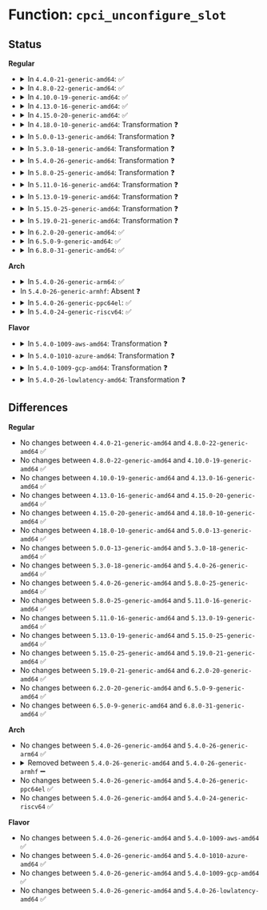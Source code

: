 # Function: <code>cpci_unconfigure_slot</code>

## Status
<b>Regular</b>
<ul>
<li>
<details>
<summary>In <code>4.4.0-21-generic-amd64</code>: ✅</summary>

```c
int cpci_unconfigure_slot(struct slot * slot)
```

```json
{
  "name": "cpci_unconfigure_slot",
  "collision_type": "Unique Global",
  "inline_type": "No",
  "funcs": [
    {
      "addr": 18446744071583360864,
      "name": "cpci_unconfigure_slot",
      "external": true,
      "loc": "drivers/pci/hotplug/cpci_hotplug_pci.c:307",
      "file": "drivers/pci/hotplug/cpci_hotplug_pci.c",
      "inline": "seen, unknown",
      "caller_inline": [],
      "caller_func": [
        "drivers/pci/hotplug/cpci_hotplug_core.c:disable_slot"
      ]
    }
  ],
  "symbols": [
    {
      "addr": 18446744071583360864,
      "name": "cpci_unconfigure_slot",
      "section": ".text",
      "bind": "STB_GLOBAL",
      "size": 274
    }
  ]
}
```
</details>
</li>
<li>
<details>
<summary>In <code>4.8.0-22-generic-amd64</code>: ✅</summary>

```c
int cpci_unconfigure_slot(struct slot * slot)
```

```json
{
  "name": "cpci_unconfigure_slot",
  "collision_type": "Unique Global",
  "inline_type": "No",
  "funcs": [
    {
      "addr": 18446744071583674032,
      "name": "cpci_unconfigure_slot",
      "external": true,
      "loc": "drivers/pci/hotplug/cpci_hotplug_pci.c:307",
      "file": "drivers/pci/hotplug/cpci_hotplug_pci.c",
      "inline": "seen, unknown",
      "caller_inline": [],
      "caller_func": [
        "drivers/pci/hotplug/cpci_hotplug_core.c:disable_slot"
      ]
    }
  ],
  "symbols": [
    {
      "addr": 18446744071583674032,
      "name": "cpci_unconfigure_slot",
      "section": ".text",
      "bind": "STB_GLOBAL",
      "size": 262
    }
  ]
}
```
</details>
</li>
<li>
<details>
<summary>In <code>4.10.0-19-generic-amd64</code>: ✅</summary>

```c
int cpci_unconfigure_slot(struct slot * slot)
```

```json
{
  "name": "cpci_unconfigure_slot",
  "collision_type": "Unique Global",
  "inline_type": "No",
  "funcs": [
    {
      "addr": 18446744071583812240,
      "name": "cpci_unconfigure_slot",
      "external": true,
      "loc": "drivers/pci/hotplug/cpci_hotplug_pci.c:307",
      "file": "drivers/pci/hotplug/cpci_hotplug_pci.c",
      "inline": "seen, unknown",
      "caller_inline": [],
      "caller_func": [
        "drivers/pci/hotplug/cpci_hotplug_core.c:disable_slot"
      ]
    }
  ],
  "symbols": [
    {
      "addr": 18446744071583812240,
      "name": "cpci_unconfigure_slot",
      "section": ".text",
      "bind": "STB_GLOBAL",
      "size": 262
    }
  ]
}
```
</details>
</li>
<li>
<details>
<summary>In <code>4.13.0-16-generic-amd64</code>: ✅</summary>

```c
int cpci_unconfigure_slot(struct slot * slot)
```

```json
{
  "name": "cpci_unconfigure_slot",
  "collision_type": "Unique Global",
  "inline_type": "No",
  "funcs": [
    {
      "addr": 18446744071583855200,
      "name": "cpci_unconfigure_slot",
      "external": true,
      "loc": "drivers/pci/hotplug/cpci_hotplug_pci.c:307",
      "file": "drivers/pci/hotplug/cpci_hotplug_pci.c",
      "inline": "seen, unknown",
      "caller_inline": [],
      "caller_func": [
        "drivers/pci/hotplug/cpci_hotplug_core.c:disable_slot"
      ]
    }
  ],
  "symbols": [
    {
      "addr": 18446744071583855200,
      "name": "cpci_unconfigure_slot",
      "section": ".text",
      "bind": "STB_GLOBAL",
      "size": 258
    }
  ]
}
```
</details>
</li>
<li>
<details>
<summary>In <code>4.15.0-20-generic-amd64</code>: ✅</summary>

```c
int cpci_unconfigure_slot(struct slot * slot)
```

```json
{
  "name": "cpci_unconfigure_slot",
  "collision_type": "Unique Global",
  "inline_type": "No",
  "funcs": [
    {
      "addr": 18446744071584118816,
      "name": "cpci_unconfigure_slot",
      "external": true,
      "loc": "drivers/pci/hotplug/cpci_hotplug_pci.c:304",
      "file": "drivers/pci/hotplug/cpci_hotplug_pci.c",
      "inline": "seen, unknown",
      "caller_inline": [],
      "caller_func": [
        "drivers/pci/hotplug/cpci_hotplug_core.c:disable_slot"
      ]
    }
  ],
  "symbols": [
    {
      "addr": 18446744071584118816,
      "name": "cpci_unconfigure_slot",
      "section": ".text",
      "bind": "STB_GLOBAL",
      "size": 258
    }
  ]
}
```
</details>
</li>
<li>
<details>
<summary>In <code>4.18.0-10-generic-amd64</code>: Transformation ❓</summary>

```c
int cpci_unconfigure_slot(struct slot * slot)
```

```json
{
  "name": "cpci_unconfigure_slot",
  "collision_type": "Unique Global",
  "inline_type": "No",
  "funcs": [
    {
      "addr": 0,
      "name": "cpci_unconfigure_slot",
      "external": true,
      "loc": "drivers/pci/hotplug/cpci_hotplug_pci.c:290",
      "file": "drivers/pci/hotplug/cpci_hotplug_pci.c",
      "inline": "seen, unknown",
      "caller_inline": [],
      "caller_func": [
        "drivers/pci/hotplug/cpci_hotplug_core.c:disable_slot"
      ]
    }
  ],
  "symbols": [
    {
      "addr": 18446744071584319804,
      "name": "cpci_unconfigure_slot.cold.6",
      "section": ".text",
      "bind": "STB_LOCAL",
      "size": 98
    },
    {
      "addr": 18446744071584319344,
      "name": "cpci_unconfigure_slot",
      "section": ".text",
      "bind": "STB_GLOBAL",
      "size": 170
    }
  ]
}
```
</details>
</li>
<li>
<details>
<summary>In <code>5.0.0-13-generic-amd64</code>: Transformation ❓</summary>

```c
int cpci_unconfigure_slot(struct slot * slot)
```

```json
{
  "name": "cpci_unconfigure_slot",
  "collision_type": "Unique Global",
  "inline_type": "No",
  "funcs": [
    {
      "addr": 0,
      "name": "cpci_unconfigure_slot",
      "external": true,
      "loc": "drivers/pci/hotplug/cpci_hotplug_pci.c:288",
      "file": "drivers/pci/hotplug/cpci_hotplug_pci.c",
      "inline": "seen, unknown",
      "caller_inline": [],
      "caller_func": [
        "drivers/pci/hotplug/cpci_hotplug_core.c:disable_slot"
      ]
    }
  ],
  "symbols": [
    {
      "addr": 18446744071584414868,
      "name": "cpci_unconfigure_slot.cold.6",
      "section": ".text",
      "bind": "STB_LOCAL",
      "size": 98
    },
    {
      "addr": 18446744071584414416,
      "name": "cpci_unconfigure_slot",
      "section": ".text",
      "bind": "STB_GLOBAL",
      "size": 170
    }
  ]
}
```
</details>
</li>
<li>
<details>
<summary>In <code>5.3.0-18-generic-amd64</code>: Transformation ❓</summary>

```c
int cpci_unconfigure_slot(struct slot * slot)
```

```json
{
  "name": "cpci_unconfigure_slot",
  "collision_type": "Unique Global",
  "inline_type": "No",
  "funcs": [
    {
      "addr": 0,
      "name": "cpci_unconfigure_slot",
      "external": true,
      "loc": "drivers/pci/hotplug/cpci_hotplug_pci.c:288",
      "file": "drivers/pci/hotplug/cpci_hotplug_pci.c",
      "inline": "seen, unknown",
      "caller_inline": [],
      "caller_func": [
        "drivers/pci/hotplug/cpci_hotplug_core.c:disable_slot"
      ]
    }
  ],
  "symbols": [
    {
      "addr": 18446744071584611079,
      "name": "cpci_unconfigure_slot.cold",
      "section": ".text",
      "bind": "STB_LOCAL",
      "size": 98
    },
    {
      "addr": 18446744071584610624,
      "name": "cpci_unconfigure_slot",
      "section": ".text",
      "bind": "STB_GLOBAL",
      "size": 172
    }
  ]
}
```
</details>
</li>
<li>
<details>
<summary>In <code>5.4.0-26-generic-amd64</code>: Transformation ❓</summary>

```c
int cpci_unconfigure_slot(struct slot * slot)
```

```json
{
  "name": "cpci_unconfigure_slot",
  "collision_type": "Unique Global",
  "inline_type": "No",
  "funcs": [
    {
      "addr": 0,
      "name": "cpci_unconfigure_slot",
      "external": true,
      "loc": "drivers/pci/hotplug/cpci_hotplug_pci.c:288",
      "file": "drivers/pci/hotplug/cpci_hotplug_pci.c",
      "inline": "seen, unknown",
      "caller_inline": [],
      "caller_func": [
        "drivers/pci/hotplug/cpci_hotplug_core.c:disable_slot"
      ]
    }
  ],
  "symbols": [
    {
      "addr": 18446744071584748871,
      "name": "cpci_unconfigure_slot.cold",
      "section": ".text",
      "bind": "STB_LOCAL",
      "size": 98
    },
    {
      "addr": 18446744071584748416,
      "name": "cpci_unconfigure_slot",
      "section": ".text",
      "bind": "STB_GLOBAL",
      "size": 172
    }
  ]
}
```
</details>
</li>
<li>
<details>
<summary>In <code>5.8.0-25-generic-amd64</code>: Transformation ❓</summary>

```c
int cpci_unconfigure_slot(struct slot * slot)
```

```json
{
  "name": "cpci_unconfigure_slot",
  "collision_type": "Unique Global",
  "inline_type": "No",
  "funcs": [
    {
      "addr": 0,
      "name": "cpci_unconfigure_slot",
      "external": true,
      "loc": "drivers/pci/hotplug/cpci_hotplug_pci.c:288",
      "file": "drivers/pci/hotplug/cpci_hotplug_pci.c",
      "inline": "seen, unknown",
      "caller_inline": [],
      "caller_func": [
        "drivers/pci/hotplug/cpci_hotplug_core.c:disable_slot"
      ]
    }
  ],
  "symbols": [
    {
      "addr": 18446744071585439463,
      "name": "cpci_unconfigure_slot.cold",
      "section": ".text",
      "bind": "STB_LOCAL",
      "size": 98
    },
    {
      "addr": 18446744071585439008,
      "name": "cpci_unconfigure_slot",
      "section": ".text",
      "bind": "STB_GLOBAL",
      "size": 172
    }
  ]
}
```
</details>
</li>
<li>
<details>
<summary>In <code>5.11.0-16-generic-amd64</code>: Transformation ❓</summary>

```c
int cpci_unconfigure_slot(struct slot * slot)
```

```json
{
  "name": "cpci_unconfigure_slot",
  "collision_type": "Unique Global",
  "inline_type": "No",
  "funcs": [
    {
      "addr": 0,
      "name": "cpci_unconfigure_slot",
      "external": true,
      "loc": "drivers/pci/hotplug/cpci_hotplug_pci.c:288",
      "file": "drivers/pci/hotplug/cpci_hotplug_pci.c",
      "inline": "seen, unknown",
      "caller_inline": [],
      "caller_func": [
        "drivers/pci/hotplug/cpci_hotplug_core.c:disable_slot"
      ]
    }
  ],
  "symbols": [
    {
      "addr": 18446744071591410558,
      "name": "cpci_unconfigure_slot.cold",
      "section": ".text",
      "bind": "STB_LOCAL",
      "size": 98
    },
    {
      "addr": 18446744071585589136,
      "name": "cpci_unconfigure_slot",
      "section": ".text",
      "bind": "STB_GLOBAL",
      "size": 172
    }
  ]
}
```
</details>
</li>
<li>
<details>
<summary>In <code>5.13.0-19-generic-amd64</code>: Transformation ❓</summary>

```c
int cpci_unconfigure_slot(struct slot * slot)
```

```json
{
  "name": "cpci_unconfigure_slot",
  "collision_type": "Unique Global",
  "inline_type": "No",
  "funcs": [
    {
      "addr": 0,
      "name": "cpci_unconfigure_slot",
      "external": true,
      "loc": "drivers/pci/hotplug/cpci_hotplug_pci.c:288",
      "file": "drivers/pci/hotplug/cpci_hotplug_pci.c",
      "inline": "seen, unknown",
      "caller_inline": [],
      "caller_func": [
        "drivers/pci/hotplug/cpci_hotplug_core.c:disable_slot"
      ]
    }
  ],
  "symbols": [
    {
      "addr": 18446744071591352842,
      "name": "cpci_unconfigure_slot.cold",
      "section": ".text",
      "bind": "STB_LOCAL",
      "size": 98
    },
    {
      "addr": 18446744071585467616,
      "name": "cpci_unconfigure_slot",
      "section": ".text",
      "bind": "STB_GLOBAL",
      "size": 172
    }
  ]
}
```
</details>
</li>
<li>
<details>
<summary>In <code>5.15.0-25-generic-amd64</code>: Transformation ❓</summary>

```c
int cpci_unconfigure_slot(struct slot * slot)
```

```json
{
  "name": "cpci_unconfigure_slot",
  "collision_type": "Unique Global",
  "inline_type": "No",
  "funcs": [
    {
      "addr": 0,
      "name": "cpci_unconfigure_slot",
      "external": true,
      "loc": "drivers/pci/hotplug/cpci_hotplug_pci.c:286",
      "file": "drivers/pci/hotplug/cpci_hotplug_pci.c",
      "inline": "seen, unknown",
      "caller_inline": [],
      "caller_func": [
        "drivers/pci/hotplug/cpci_hotplug_core.c:disable_slot"
      ]
    }
  ],
  "symbols": [
    {
      "addr": 18446744071592380212,
      "name": "cpci_unconfigure_slot.cold",
      "section": ".text",
      "bind": "STB_LOCAL",
      "size": 98
    },
    {
      "addr": 18446744071585933856,
      "name": "cpci_unconfigure_slot",
      "section": ".text",
      "bind": "STB_GLOBAL",
      "size": 172
    }
  ]
}
```
</details>
</li>
<li>
<details>
<summary>In <code>5.19.0-21-generic-amd64</code>: Transformation ❓</summary>

```c
int cpci_unconfigure_slot(struct slot * slot)
```

```json
{
  "name": "cpci_unconfigure_slot",
  "collision_type": "Unique Global",
  "inline_type": "No",
  "funcs": [
    {
      "addr": 0,
      "name": "cpci_unconfigure_slot",
      "external": true,
      "loc": "drivers/pci/hotplug/cpci_hotplug_pci.c:286",
      "file": "drivers/pci/hotplug/cpci_hotplug_pci.c",
      "inline": "seen, unknown",
      "caller_inline": [],
      "caller_func": [
        "drivers/pci/hotplug/cpci_hotplug_core.c:disable_slot"
      ]
    }
  ],
  "symbols": [
    {
      "addr": 18446744071594244018,
      "name": "cpci_unconfigure_slot.cold",
      "section": ".text",
      "bind": "STB_LOCAL",
      "size": 96
    },
    {
      "addr": 18446744071587136544,
      "name": "cpci_unconfigure_slot",
      "section": ".text",
      "bind": "STB_GLOBAL",
      "size": 184
    }
  ]
}
```
</details>
</li>
<li>
<details>
<summary>In <code>6.2.0-20-generic-amd64</code>: ✅</summary>

```c
int cpci_unconfigure_slot(struct slot * slot)
```

```json
{
  "name": "cpci_unconfigure_slot",
  "collision_type": "Unique Global",
  "inline_type": "No",
  "funcs": [
    {
      "addr": 18446744071588338832,
      "name": "cpci_unconfigure_slot",
      "external": true,
      "loc": "drivers/pci/hotplug/cpci_hotplug_pci.c:286",
      "file": "drivers/pci/hotplug/cpci_hotplug_pci.c",
      "inline": "seen, unknown",
      "caller_inline": [],
      "caller_func": [
        "drivers/pci/hotplug/cpci_hotplug_core.c:disable_slot",
        "drivers/pci/hotplug/cpci_hotplug_core.c:disable_slot"
      ]
    }
  ],
  "symbols": [
    {
      "addr": 18446744071588338832,
      "name": "cpci_unconfigure_slot",
      "section": ".text",
      "bind": "STB_GLOBAL",
      "size": 270
    }
  ]
}
```
</details>
</li>
<li>
<details>
<summary>In <code>6.5.0-9-generic-amd64</code>: ✅</summary>

```c
int cpci_unconfigure_slot(struct slot * slot)
```

```json
{
  "name": "cpci_unconfigure_slot",
  "collision_type": "Unique Global",
  "inline_type": "No",
  "funcs": [
    {
      "addr": 18446744071588614928,
      "name": "cpci_unconfigure_slot",
      "external": true,
      "loc": "drivers/pci/hotplug/cpci_hotplug_pci.c:286",
      "file": "drivers/pci/hotplug/cpci_hotplug_pci.c",
      "inline": "seen, unknown",
      "caller_inline": [],
      "caller_func": [
        "drivers/pci/hotplug/cpci_hotplug_core.c:disable_slot",
        "drivers/pci/hotplug/cpci_hotplug_core.c:disable_slot"
      ]
    }
  ],
  "symbols": [
    {
      "addr": 18446744071588614928,
      "name": "cpci_unconfigure_slot",
      "section": ".text",
      "bind": "STB_GLOBAL",
      "size": 270
    }
  ]
}
```
</details>
</li>
<li>
<details>
<summary>In <code>6.8.0-31-generic-amd64</code>: ✅</summary>

```c
int cpci_unconfigure_slot(struct slot * slot)
```

```json
{
  "name": "cpci_unconfigure_slot",
  "collision_type": "Unique Global",
  "inline_type": "No",
  "funcs": [
    {
      "addr": 18446744071588915056,
      "name": "cpci_unconfigure_slot",
      "external": true,
      "loc": "drivers/pci/hotplug/cpci_hotplug_pci.c:286",
      "file": "drivers/pci/hotplug/cpci_hotplug_pci.c",
      "inline": "seen, unknown",
      "caller_inline": [],
      "caller_func": [
        "drivers/pci/hotplug/cpci_hotplug_core.c:disable_slot",
        "drivers/pci/hotplug/cpci_hotplug_core.c:disable_slot"
      ]
    }
  ],
  "symbols": [
    {
      "addr": 18446744071588915056,
      "name": "cpci_unconfigure_slot",
      "section": ".text",
      "bind": "STB_GLOBAL",
      "size": 270
    }
  ]
}
```
</details>
</li>
</ul>
<b>Arch</b>
<ul>
<li>
<details>
<summary>In <code>5.4.0-26-generic-arm64</code>: ✅</summary>

```c
int cpci_unconfigure_slot(struct slot * slot)
```

```json
{
  "name": "cpci_unconfigure_slot",
  "collision_type": "Unique Global",
  "inline_type": "No",
  "funcs": [
    {
      "addr": 18446603336497011600,
      "name": "cpci_unconfigure_slot",
      "external": true,
      "loc": "drivers/pci/hotplug/cpci_hotplug_pci.c:288",
      "file": "drivers/pci/hotplug/cpci_hotplug_pci.c",
      "inline": "seen, unknown",
      "caller_inline": [],
      "caller_func": [
        "drivers/pci/hotplug/cpci_hotplug_core.c:disable_slot"
      ]
    }
  ],
  "symbols": [
    {
      "addr": 18446603336497011600,
      "name": "cpci_unconfigure_slot",
      "section": ".text",
      "bind": "STB_GLOBAL",
      "size": 300
    }
  ]
}
```
</details>
</li>
<li>
In <code>5.4.0-26-generic-armhf</code>: Absent ❓
</li>
<li>
<details>
<summary>In <code>5.4.0-26-generic-ppc64el</code>: ✅</summary>

```c
int cpci_unconfigure_slot(struct slot * slot)
```

```json
{
  "name": "cpci_unconfigure_slot",
  "collision_type": "Unique Global",
  "inline_type": "No",
  "funcs": [
    {
      "addr": 13835058055291088432,
      "name": "cpci_unconfigure_slot",
      "external": true,
      "loc": "drivers/pci/hotplug/cpci_hotplug_pci.c:288",
      "file": "drivers/pci/hotplug/cpci_hotplug_pci.c",
      "inline": "seen, unknown",
      "caller_inline": [],
      "caller_func": [
        "drivers/pci/hotplug/cpci_hotplug_core.c:disable_slot"
      ]
    }
  ],
  "symbols": [
    {
      "addr": 13835058055291088432,
      "name": "cpci_unconfigure_slot",
      "section": ".text",
      "bind": "STB_GLOBAL",
      "size": 388
    }
  ]
}
```
</details>
</li>
<li>
<details>
<summary>In <code>5.4.0-24-generic-riscv64</code>: ✅</summary>

```c
int cpci_unconfigure_slot(struct slot * slot)
```

```json
{
  "name": "cpci_unconfigure_slot",
  "collision_type": "Unique Global",
  "inline_type": "No",
  "funcs": [
    {
      "addr": 18446743936275673112,
      "name": "cpci_unconfigure_slot",
      "external": true,
      "loc": "drivers/pci/hotplug/cpci_hotplug_pci.c:288",
      "file": "drivers/pci/hotplug/cpci_hotplug_pci.c",
      "inline": "seen, unknown",
      "caller_inline": [],
      "caller_func": [
        "drivers/pci/hotplug/cpci_hotplug_core.c:disable_slot"
      ]
    }
  ],
  "symbols": [
    {
      "addr": 18446743936275673112,
      "name": "cpci_unconfigure_slot",
      "section": ".text",
      "bind": "STB_GLOBAL",
      "size": 294
    }
  ]
}
```
</details>
</li>
</ul>
<b>Flavor</b>
<ul>
<li>
<details>
<summary>In <code>5.4.0-1009-aws-amd64</code>: Transformation ❓</summary>

```c
int cpci_unconfigure_slot(struct slot * slot)
```

```json
{
  "name": "cpci_unconfigure_slot",
  "collision_type": "Unique Global",
  "inline_type": "No",
  "funcs": [
    {
      "addr": 0,
      "name": "cpci_unconfigure_slot",
      "external": true,
      "loc": "drivers/pci/hotplug/cpci_hotplug_pci.c:288",
      "file": "drivers/pci/hotplug/cpci_hotplug_pci.c",
      "inline": "seen, unknown",
      "caller_inline": [],
      "caller_func": [
        "drivers/pci/hotplug/cpci_hotplug_core.c:disable_slot"
      ]
    }
  ],
  "symbols": [
    {
      "addr": 18446744071584697687,
      "name": "cpci_unconfigure_slot.cold",
      "section": ".text",
      "bind": "STB_LOCAL",
      "size": 98
    },
    {
      "addr": 18446744071584697232,
      "name": "cpci_unconfigure_slot",
      "section": ".text",
      "bind": "STB_GLOBAL",
      "size": 172
    }
  ]
}
```
</details>
</li>
<li>
<details>
<summary>In <code>5.4.0-1010-azure-amd64</code>: Transformation ❓</summary>

```c
int cpci_unconfigure_slot(struct slot * slot)
```

```json
{
  "name": "cpci_unconfigure_slot",
  "collision_type": "Unique Global",
  "inline_type": "No",
  "funcs": [
    {
      "addr": 0,
      "name": "cpci_unconfigure_slot",
      "external": true,
      "loc": "drivers/pci/hotplug/cpci_hotplug_pci.c:288",
      "file": "drivers/pci/hotplug/cpci_hotplug_pci.c",
      "inline": "seen, unknown",
      "caller_inline": [],
      "caller_func": [
        "drivers/pci/hotplug/cpci_hotplug_core.c:disable_slot"
      ]
    }
  ],
  "symbols": [
    {
      "addr": 18446744071584628455,
      "name": "cpci_unconfigure_slot.cold",
      "section": ".text",
      "bind": "STB_LOCAL",
      "size": 98
    },
    {
      "addr": 18446744071584628000,
      "name": "cpci_unconfigure_slot",
      "section": ".text",
      "bind": "STB_GLOBAL",
      "size": 172
    }
  ]
}
```
</details>
</li>
<li>
<details>
<summary>In <code>5.4.0-1009-gcp-amd64</code>: Transformation ❓</summary>

```c
int cpci_unconfigure_slot(struct slot * slot)
```

```json
{
  "name": "cpci_unconfigure_slot",
  "collision_type": "Unique Global",
  "inline_type": "No",
  "funcs": [
    {
      "addr": 0,
      "name": "cpci_unconfigure_slot",
      "external": true,
      "loc": "drivers/pci/hotplug/cpci_hotplug_pci.c:288",
      "file": "drivers/pci/hotplug/cpci_hotplug_pci.c",
      "inline": "seen, unknown",
      "caller_inline": [],
      "caller_func": [
        "drivers/pci/hotplug/cpci_hotplug_core.c:disable_slot"
      ]
    }
  ],
  "symbols": [
    {
      "addr": 18446744071584699031,
      "name": "cpci_unconfigure_slot.cold",
      "section": ".text",
      "bind": "STB_LOCAL",
      "size": 98
    },
    {
      "addr": 18446744071584698576,
      "name": "cpci_unconfigure_slot",
      "section": ".text",
      "bind": "STB_GLOBAL",
      "size": 172
    }
  ]
}
```
</details>
</li>
<li>
<details>
<summary>In <code>5.4.0-26-lowlatency-amd64</code>: Transformation ❓</summary>

```c
int cpci_unconfigure_slot(struct slot * slot)
```

```json
{
  "name": "cpci_unconfigure_slot",
  "collision_type": "Unique Global",
  "inline_type": "No",
  "funcs": [
    {
      "addr": 0,
      "name": "cpci_unconfigure_slot",
      "external": true,
      "loc": "drivers/pci/hotplug/cpci_hotplug_pci.c:288",
      "file": "drivers/pci/hotplug/cpci_hotplug_pci.c",
      "inline": "seen, unknown",
      "caller_inline": [],
      "caller_func": [
        "drivers/pci/hotplug/cpci_hotplug_core.c:disable_slot"
      ]
    }
  ],
  "symbols": [
    {
      "addr": 18446744071584806679,
      "name": "cpci_unconfigure_slot.cold",
      "section": ".text",
      "bind": "STB_LOCAL",
      "size": 98
    },
    {
      "addr": 18446744071584806224,
      "name": "cpci_unconfigure_slot",
      "section": ".text",
      "bind": "STB_GLOBAL",
      "size": 172
    }
  ]
}
```
</details>
</li>
</ul>

## Differences
<b>Regular</b>
<ul>
<li>
No changes between <code>4.4.0-21-generic-amd64</code> and <code>4.8.0-22-generic-amd64</code> ✅
</li>
<li>
No changes between <code>4.8.0-22-generic-amd64</code> and <code>4.10.0-19-generic-amd64</code> ✅
</li>
<li>
No changes between <code>4.10.0-19-generic-amd64</code> and <code>4.13.0-16-generic-amd64</code> ✅
</li>
<li>
No changes between <code>4.13.0-16-generic-amd64</code> and <code>4.15.0-20-generic-amd64</code> ✅
</li>
<li>
No changes between <code>4.15.0-20-generic-amd64</code> and <code>4.18.0-10-generic-amd64</code> ✅
</li>
<li>
No changes between <code>4.18.0-10-generic-amd64</code> and <code>5.0.0-13-generic-amd64</code> ✅
</li>
<li>
No changes between <code>5.0.0-13-generic-amd64</code> and <code>5.3.0-18-generic-amd64</code> ✅
</li>
<li>
No changes between <code>5.3.0-18-generic-amd64</code> and <code>5.4.0-26-generic-amd64</code> ✅
</li>
<li>
No changes between <code>5.4.0-26-generic-amd64</code> and <code>5.8.0-25-generic-amd64</code> ✅
</li>
<li>
No changes between <code>5.8.0-25-generic-amd64</code> and <code>5.11.0-16-generic-amd64</code> ✅
</li>
<li>
No changes between <code>5.11.0-16-generic-amd64</code> and <code>5.13.0-19-generic-amd64</code> ✅
</li>
<li>
No changes between <code>5.13.0-19-generic-amd64</code> and <code>5.15.0-25-generic-amd64</code> ✅
</li>
<li>
No changes between <code>5.15.0-25-generic-amd64</code> and <code>5.19.0-21-generic-amd64</code> ✅
</li>
<li>
No changes between <code>5.19.0-21-generic-amd64</code> and <code>6.2.0-20-generic-amd64</code> ✅
</li>
<li>
No changes between <code>6.2.0-20-generic-amd64</code> and <code>6.5.0-9-generic-amd64</code> ✅
</li>
<li>
No changes between <code>6.5.0-9-generic-amd64</code> and <code>6.8.0-31-generic-amd64</code> ✅
</li>
</ul>
<b>Arch</b>
<ul>
<li>
No changes between <code>5.4.0-26-generic-amd64</code> and <code>5.4.0-26-generic-arm64</code> ✅
</li>
<li>
<details>
<summary>Removed between <code>5.4.0-26-generic-amd64</code> and <code>5.4.0-26-generic-armhf</code> ➖</summary>

```c
int cpci_unconfigure_slot(struct slot * slot)
```
</details>
</li>
<li>
No changes between <code>5.4.0-26-generic-amd64</code> and <code>5.4.0-26-generic-ppc64el</code> ✅
</li>
<li>
No changes between <code>5.4.0-26-generic-amd64</code> and <code>5.4.0-24-generic-riscv64</code> ✅
</li>
</ul>
<b>Flavor</b>
<ul>
<li>
No changes between <code>5.4.0-26-generic-amd64</code> and <code>5.4.0-1009-aws-amd64</code> ✅
</li>
<li>
No changes between <code>5.4.0-26-generic-amd64</code> and <code>5.4.0-1010-azure-amd64</code> ✅
</li>
<li>
No changes between <code>5.4.0-26-generic-amd64</code> and <code>5.4.0-1009-gcp-amd64</code> ✅
</li>
<li>
No changes between <code>5.4.0-26-generic-amd64</code> and <code>5.4.0-26-lowlatency-amd64</code> ✅
</li>
</ul>
